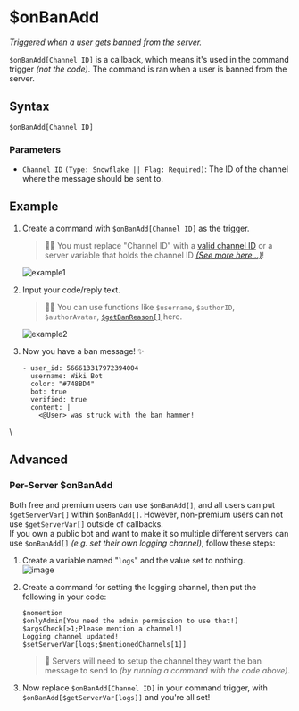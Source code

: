 # $onBanAdd
*Triggered when a user gets banned from the server.*

`$onBanAdd[Channel ID]` is a callback, which means it's used in the command trigger *(not the code)*. The command is ran when a user is banned from the server. 

## Syntax
```
$onBanAdd[Channel ID]
```

### Parameters
- `Channel ID` `(Type: Snowflake || Flag: Required)`: The ID of the channel where the message should be sent to.

## Example
1. Create a command with `$onBanAdd[Channel ID]` as the trigger.
    > 🧙‍♂️ You must replace "Channel ID" with a [valid channel ID](https://support.discord.com/hc/en-us/articles/206346498-Where-can-I-find-my-User-Server-Message-ID-) or a server variable that holds the channel ID [*(See more here...)*](#advanced)!

    ![example1](https://user-images.githubusercontent.com/69215413/129491257-7fa6c9c4-e4b4-47c1-8df0-3f580ffa79bf.png)

2. Input your code/reply text.
    > 🧙‍♂️ You can use functions like `$username`, `$authorID`, `$authorAvatar`, [`$getBanReason[]`](../bdscript/getBanReason.md) here.

    ![example2](https://user-images.githubusercontent.com/69215413/129491086-e6a96af6-edeb-4f2b-b226-0e49ed59f544.png)

3. Now you have a ban message! ✨
   ``` discord yaml
   - user_id: 566613317972394004
     username: Wiki Bot
     color: "#748BD4"
     bot: true
     verified: true
     content: |
       <@User> was struck with the ban hammer!
   ```
   
\
## Advanced
### Per-Server $onBanAdd
Both free and premium users can use `$onBanAdd[]`, and all users can put `$getServerVar[]` within `$onBanAdd[]`. However, non-premium users can not use `$getServerVar[]` outside of callbacks.\
If you own a public bot and want to make it so multiple different servers can use `$onBanAdd[]` *(e.g. set their own logging channel)*, follow these steps:

1. Create a variable named "`logs`" and the value set to nothing.\
![image](https://user-images.githubusercontent.com/111157596/239278501-dae381e3-4fe0-4e5f-9cc8-e18d0f56215f.png)

2. Create a command for setting the logging channel, then put the following in your code:
    ```
    $nomention
    $onlyAdmin[You need the admin permission to use that!]
    $argsCheck[>1;Please mention a channel!]
    Logging channel updated!
    $setServerVar[logs;$mentionedChannels[1]]
    ```

    > 📝 Servers will need to setup the channel they want the ban message to send to *(by running a command with the code above)*.

3. Now replace `$onBanAdd[Channel ID]` in your command trigger, with `$onBanAdd[$getServerVar[logs]]` and you're all set!
